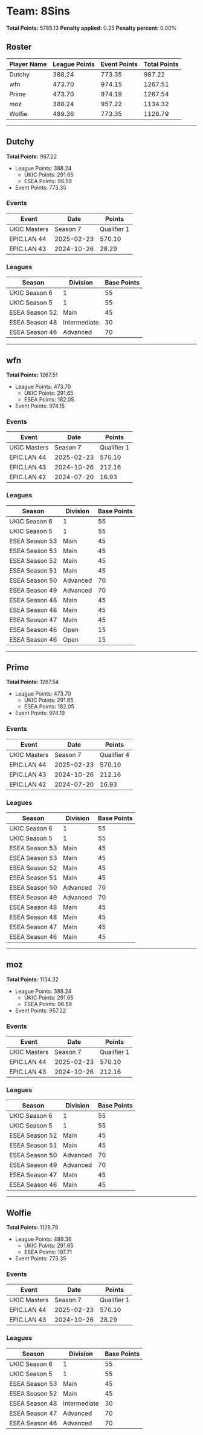 # Team: 8Sins

**Total Points:** 5785.13
**Penalty applied:** 0.25
**Penalty percent:** 0.00%

## Roster
| Player Name | League Points | Event Points | Total Points |
|-------------|--------------|--------------|-------------|
| Dutchy | 388.24 | 773.35 | 987.22 |
| wfn | 473.70 | 974.15 | 1267.51 |
| Prime | 473.70 | 974.19 | 1267.54 |
| moz | 388.24 | 957.22 | 1134.32 |
| Wolfie | 489.36 | 773.35 | 1128.79 |

---

## Dutchy

**Total Points:** 987.22

- League Points: 388.24
  - UKIC Points: 291.65
  - ESEA Points: 96.59
- Event Points: 773.35

### Events
| Event | Date | Points |
|-------|------|--------|
| UKIC Masters | Season 7 | Qualifier 1 | 2025-07-01 | 174.95 |
| EPIC.LAN 44 | 2025-02-23 | 570.10 |
| EPIC.LAN 43 | 2024-10-26 | 28.29 |
### Leagues
| Season | Division | Base Points |
|--------|----------|-------------|
| UKIC Season 6 | 1 | 55 |
| UKIC Season 5 | 1 | 55 |
| ESEA Season 52 | Main | 45 |
| ESEA Season 48 | Intermediate | 30 |
| ESEA Season 46 | Advanced | 70 |
---

## wfn

**Total Points:** 1267.51

- League Points: 473.70
  - UKIC Points: 291.65
  - ESEA Points: 182.05
- Event Points: 974.15

### Events
| Event | Date | Points |
|-------|------|--------|
| UKIC Masters | Season 7 | Qualifier 1 | 2025-07-01 | 174.95 |
| EPIC.LAN 44 | 2025-02-23 | 570.10 |
| EPIC.LAN 43 | 2024-10-26 | 212.16 |
| EPIC.LAN 42 | 2024-07-20 | 16.93 |
### Leagues
| Season | Division | Base Points |
|--------|----------|-------------|
| UKIC Season 6 | 1 | 55 |
| UKIC Season 5 | 1 | 55 |
| ESEA Season 53 | Main | 45 |
| ESEA Season 53 | Main | 45 |
| ESEA Season 52 | Main | 45 |
| ESEA Season 51 | Main | 45 |
| ESEA Season 50 | Advanced | 70 |
| ESEA Season 49 | Advanced | 70 |
| ESEA Season 48 | Main | 45 |
| ESEA Season 48 | Main | 45 |
| ESEA Season 47 | Main | 45 |
| ESEA Season 46 | Open | 15 |
| ESEA Season 46 | Open | 15 |
---

## Prime

**Total Points:** 1267.54

- League Points: 473.70
  - UKIC Points: 291.65
  - ESEA Points: 182.05
- Event Points: 974.19

### Events
| Event | Date | Points |
|-------|------|--------|
| UKIC Masters | Season 7 | Qualifier 4 | 2025-07-09 | 175.00 |
| EPIC.LAN 44 | 2025-02-23 | 570.10 |
| EPIC.LAN 43 | 2024-10-26 | 212.16 |
| EPIC.LAN 42 | 2024-07-20 | 16.93 |
### Leagues
| Season | Division | Base Points |
|--------|----------|-------------|
| UKIC Season 6 | 1 | 55 |
| UKIC Season 5 | 1 | 55 |
| ESEA Season 53 | Main | 45 |
| ESEA Season 53 | Main | 45 |
| ESEA Season 52 | Main | 45 |
| ESEA Season 51 | Main | 45 |
| ESEA Season 50 | Advanced | 70 |
| ESEA Season 49 | Advanced | 70 |
| ESEA Season 48 | Main | 45 |
| ESEA Season 48 | Main | 45 |
| ESEA Season 47 | Main | 45 |
| ESEA Season 46 | Main | 45 |
---

## moz

**Total Points:** 1134.32

- League Points: 388.24
  - UKIC Points: 291.65
  - ESEA Points: 96.59
- Event Points: 957.22

### Events
| Event | Date | Points |
|-------|------|--------|
| UKIC Masters | Season 7 | Qualifier 1 | 2025-07-01 | 174.95 |
| EPIC.LAN 44 | 2025-02-23 | 570.10 |
| EPIC.LAN 43 | 2024-10-26 | 212.16 |
### Leagues
| Season | Division | Base Points |
|--------|----------|-------------|
| UKIC Season 6 | 1 | 55 |
| UKIC Season 5 | 1 | 55 |
| ESEA Season 52 | Main | 45 |
| ESEA Season 51 | Main | 45 |
| ESEA Season 50 | Advanced | 70 |
| ESEA Season 49 | Advanced | 70 |
| ESEA Season 47 | Main | 45 |
| ESEA Season 46 | Main | 45 |
---

## Wolfie

**Total Points:** 1128.79

- League Points: 489.36
  - UKIC Points: 291.65
  - ESEA Points: 197.71
- Event Points: 773.35

### Events
| Event | Date | Points |
|-------|------|--------|
| UKIC Masters | Season 7 | Qualifier 1 | 2025-07-01 | 174.95 |
| EPIC.LAN 44 | 2025-02-23 | 570.10 |
| EPIC.LAN 43 | 2024-10-26 | 28.29 |
### Leagues
| Season | Division | Base Points |
|--------|----------|-------------|
| UKIC Season 6 | 1 | 55 |
| UKIC Season 5 | 1 | 55 |
| ESEA Season 53 | Main | 45 |
| ESEA Season 52 | Main | 45 |
| ESEA Season 48 | Intermediate | 30 |
| ESEA Season 47 | Advanced | 70 |
| ESEA Season 46 | Advanced | 70 |